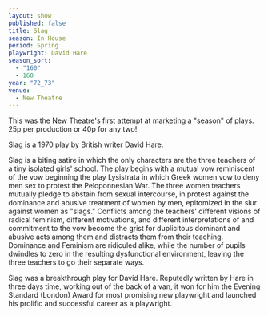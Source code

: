 ```yaml
---
layout: show
published: false
title: Slag
season: In House
period: Spring
playwright: David Hare
season_sort: 
  - "160"
  - 160
year: "72_73"
venue: 
  - New Theatre
---
```


This was the New Theatre's first attempt at marketing a "season" of plays. 25p per production or 40p for any two!

Slag is a 1970 play by British writer David Hare.

Slag is a biting satire in which the only characters are the three teachers of a tiny isolated girls' school. The play begins with a mutual vow reminiscent of the vow beginning the play Lysistrata in which Greek women vow to deny men sex to protest the Peloponnesian War. The three women teachers mutually pledge to abstain from sexual intercourse, in protest against the dominance and abusive treatment of women by men, epitomized in the slur against women as "slags." Conflicts among the teachers' different visions of radical feminism, different motivations, and different interpretations of and commitment to the vow become the grist for duplicitous dominant and abusive acts among them and distracts them from their teaching. Dominance and Feminism are ridiculed alike, while the number of pupils dwindles to zero in the resulting dysfunctional environment, leaving the three teachers to go their separate ways.

Slag was a breakthrough play for David Hare. Reputedly written by Hare in three days time, working out of the back of a van, it won for him the Evening Standard (London) Award for most promising new playwright and launched his prolific and successful career as a playwright.